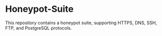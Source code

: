 # Honeypot-Suite
This repository contains a honeypot suite, supporting HTTPS, DNS, SSH, FTP, and PostgreSQL protocols.
